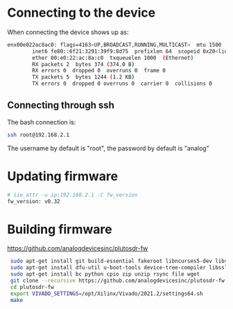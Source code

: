 # Connecting to the device
When connecting the device shows up as:

```bash
enx00e022ac8ac0: flags=4163<UP,BROADCAST,RUNNING,MULTICAST>  mtu 1500
        inet6 fe80::6f21:3291:39f9:8d75  prefixlen 64  scopeid 0x20<link>
        ether 00:e0:22:ac:8a:c0  txqueuelen 1000  (Ethernet)
        RX packets 2  bytes 374 (374.0 B)
        RX errors 0  dropped 0  overruns 0  frame 0
        TX packets 5  bytes 1244 (1.2 KB)
        TX errors 0  dropped 0 overruns 0  carrier 0  collisions 0

```

## Connecting through ssh

The bash connection is:
```bash
ssh root@192.168.2.1
```

The username by default is "root", the password by default is "analog"

# Updating firmware
```bash
# iio_attr -u ip:192.168.2.1 -C fw_version
fw_version: v0.32
```

# Building firmware
https://github.com/analogdevicesinc/plutosdr-fw

```bash
 sudo apt-get install git build-essential fakeroot libncurses5-dev libssl-dev ccache
 sudo apt-get install dfu-util u-boot-tools device-tree-compiler libssl1.0-dev mtools
 sudo apt-get install bc python cpio zip unzip rsync file wget
 git clone --recursive https://github.com/analogdevicesinc/plutosdr-fw.git
 cd plutosdr-fw
 export VIVADO_SETTINGS=/opt/Xilinx/Vivado/2021.2/settings64.sh
 make
```